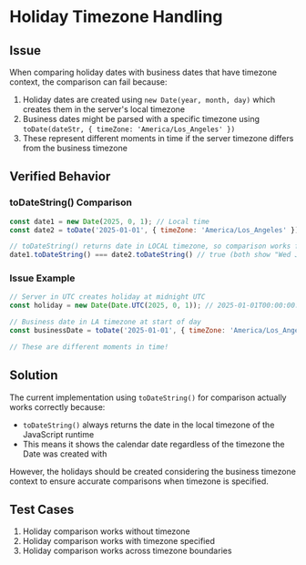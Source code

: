 # Holiday Timezone Handling

## Issue

When comparing holiday dates with business dates that have timezone context, the comparison can fail because:

1. Holiday dates are created using `new Date(year, month, day)` which creates them in the server's local timezone
2. Business dates might be parsed with a specific timezone using `toDate(dateStr, { timeZone: 'America/Los_Angeles' })`
3. These represent different moments in time if the server timezone differs from the business timezone

## Verified Behavior

### toDateString() Comparison

```javascript
const date1 = new Date(2025, 0, 1); // Local time
const date2 = toDate('2025-01-01', { timeZone: 'America/Los_Angeles' });

// toDateString() returns date in LOCAL timezone, so comparison works for same calendar day
date1.toDateString() === date2.toDateString() // true (both show "Wed Jan 01 2025")
```

### Issue Example

```javascript
// Server in UTC creates holiday at midnight UTC
const holiday = new Date(Date.UTC(2025, 0, 1)); // 2025-01-01T00:00:00.000Z

// Business date in LA timezone at start of day  
const businessDate = toDate('2025-01-01', { timeZone: 'America/Los_Angeles' }); // 2025-01-01T08:00:00.000Z

// These are different moments in time!
```

## Solution

The current implementation using `toDateString()` for comparison actually works correctly because:
- `toDateString()` always returns the date in the local timezone of the JavaScript runtime
- This means it shows the calendar date regardless of the timezone the Date was created with

However, the holidays should be created considering the business timezone context to ensure accurate comparisons when timezone is specified.

## Test Cases

1. Holiday comparison works without timezone
2. Holiday comparison works with timezone specified
3. Holiday comparison works across timezone boundaries